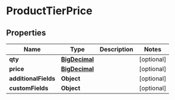 

# ProductTierPrice

## Properties

Name | Type | Description | Notes
------------ | ------------- | ------------- | -------------
**qty** | [**BigDecimal**](BigDecimal.md) |  |  [optional]
**price** | [**BigDecimal**](BigDecimal.md) |  |  [optional]
**additionalFields** | **Object** |  |  [optional]
**customFields** | **Object** |  |  [optional]




